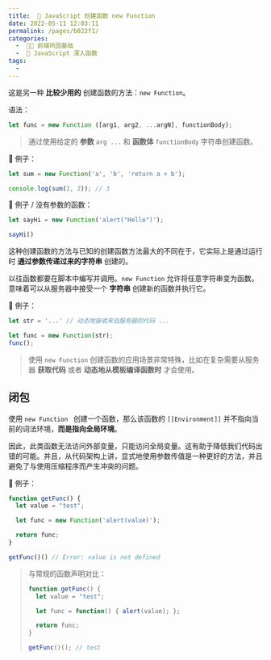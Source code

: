 ```yaml
---
title:  🚞 JavaScript 创建函数 new Function
date: 2022-05-11 12:03:11
permalink: /pages/b022f1/
categories:
  -  🚶🏻 前端巩固基础
  -  📗 JavaScript 深入函数
tags:
  - 
---
```


这是另一种 **比较少用的** 创建函数的方法：`new Function`。

语法：
```js
let func = new Function ([arg1, arg2, ...argN], functionBody);
```

> 通过使用给定的 **参数** `arg ...` 和 **函数体** `functionBody` 字符串创建函数。 



🌰 例子：
```js
let sum = new Function('a', 'b', 'return a + b');

console.log(sum(1, 2)); // 3
```



🌰 例子 / 没有参数的函数：

```js
let sayHi = new Function('alert("Hello")');

sayHi()
```



这种创建函数的方法与已知的创建函数方法最大的不同在于，它实际上是通过运行时 **通过参数传递过来的字符串** 创建的。

以往函数都要在脚本中编写并调用。`new Function` 允许将任意字符串变为函数。意味着可以从服务器中接受一个 **字符串** 创建新的函数并执行它。

🌰 例子：

```js
let str = '...' // 动态地接收来自服务器的代码 ...

let func = new Function(str);
func();
```

> 使用 `new Function` 创建函数的应用场景非常特殊，比如在复杂需要从服务器 **获取代码** 或者 **动态地从模板编译函数时** 才会使用。



## 闭包

使用 `new Function ` 创建一个函数，那么该函数的 `[[Environment]]` 并不指向当前的词法环境，**而是指向全局环境**。

因此，此类函数无法访问外部变量，只能访问全局变量。这有助于降低我们代码出错的可能。并且，从代码架构上讲，显式地使用参数传值是一种更好的方法，并且避免了与使用压缩程序而产生冲突的问题。

🌰 例子：
```js
function getFunc() {
  let value = "test";

  let func = new Function('alert(value)');

  return func;
}

getFunc()() // Error: value is not defined
```

> 与常规的函数声明对比：
> ```js
> function getFunc() {
>   let value = "test";
> 
>   let func = function() { alert(value); };
> 
>   return func;
> }
> 
> getFunc()(); // test
> ```



